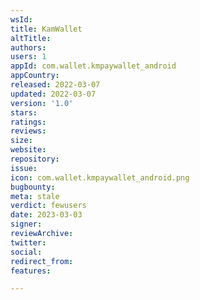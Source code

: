 ```yaml
---
wsId: 
title: KamWallet
altTitle: 
authors: 
users: 1
appId: com.wallet.kmpaywallet_android
appCountry: 
released: 2022-03-07
updated: 2022-03-07
version: '1.0'
stars: 
ratings: 
reviews: 
size: 
website: 
repository: 
issue: 
icon: com.wallet.kmpaywallet_android.png
bugbounty: 
meta: stale
verdict: fewusers
date: 2023-03-03
signer: 
reviewArchive: 
twitter: 
social: 
redirect_from: 
features: 

---
```


